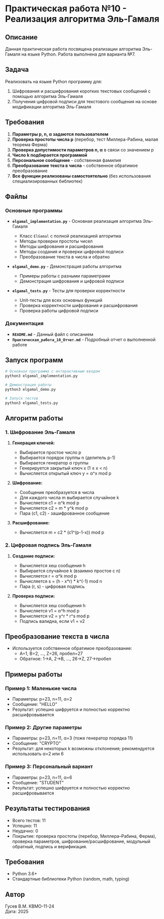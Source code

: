 # Практическая работа №10 - Реализация алгоритма Эль-Гамаля

## Описание

Данная практическая работа посвящена реализации алгоритма Эль-Гамаля на языке Python. Работа выполнена для варианта №7.

## Задача

Реализовать на языке Python программу для:
1. Шифрования и расшифрования коротких текстовых сообщений с помощью алгоритма Эль-Гамаля
2. Получения цифровой подписи для текстового сообщения на основе модификации алгоритма Эль-Гамаля

## Требования

1. **Параметры p, n, α задаются пользователем**
2. **Проверка простоты числа p** (перебор, тест Миллера-Рабина, малая теорема Ферма)
3. **Проверка допустимости параметров n, α** в связи со значением p
4. **Число k подбирается программой**
5. **Персональное сообщение** - собственная фамилия
6. **Преобразование текста в числа** - собственное обратимое преобразование
7. **Все функции реализованы самостоятельно** (без использования специализированных библиотек)

## Файлы

### Основные программы

- **`elgamal_implementation.py`** - Основная реализация алгоритма Эль-Гамаля
  - Класс `ElGamal` с полной реализацией алгоритма
  - Методы проверки простоты чисел
  - Методы шифрования и расшифрования
  - Методы создания и проверки цифровой подписи
  - Преобразование текста в числа и обратно

- **`elgamal_demo.py`** - Демонстрация работы алгоритма
  - Примеры работы с разными параметрами
  - Демонстрация шифрования и цифровой подписи

- **`elgamal_tests.py`** - Тесты для проверки корректности
  - Unit-тесты для всех основных функций
  - Проверка корректности шифрования и расшифрования
  - Проверка работы цифровой подписи

### Документация

- **`README.md`** - Данный файл с описанием
- **`Практическая_работа_10_Отчет.md`** - Подробный отчет о выполненной работе

## Запуск программ

```bash
# Основная программа с интерактивным вводом
python3 elgamal_implementation.py

# Демонстрация работы
python3 elgamal_demo.py

# Запуск тестов
python3 elgamal_tests.py
```

## Алгоритм работы

### 1. Шифрование Эль-Гамаля

1. **Генерация ключей:**
   - Выбирается простое число p
   - Выбирается порядок группы n (делитель p-1)
   - Выбирается генератор α группы
   - Генерируется закрытый ключ x (1 ≤ x < n)
   - Вычисляется открытый ключ y = α^x mod p

2. **Шифрование:**
   - Сообщение преобразуется в числа
   - Для каждого числа m выбирается случайное k
   - Вычисляется c1 = α^k mod p
   - Вычисляется c2 = m * y^k mod p
   - Пара (c1, c2) - зашифрованное сообщение

3. **Расшифрование:**
   - Вычисляется m = c2 * (c1^(p-1-x)) mod p

### 2. Цифровая подпись Эль-Гамаля

1. **Создание подписи:**
   - Вычисляется хеш сообщения h
   - Выбирается случайное k (взаимно простое с n)
   - Вычисляется r = α^k mod p
   - Вычисляется s = (h - x*r) * k^(-1) mod n
   - Пара (r, s) - цифровая подпись

2. **Проверка подписи:**
   - Вычисляется хеш сообщения h
   - Вычисляется v1 = α^h mod p
   - Вычисляется v2 = y^r * r^s mod p
   - Подпись валидна, если v1 = v2

## Преобразование текста в числа
- Используется собственное обратимое преобразование:
  - A=1, B=2, ..., Z=26, пробел=27
  - Обратное: 1→A, 2→B, ..., 26→Z, 27→пробел

## Примеры работы

### Пример 1: Маленькие числа
- Параметры: p=23, n=11, α=2
- Сообщение: "HELLO"
- Результат: успешно шифруется и полностью корректно расшифровывается

### Пример 2: Другие параметры
- Параметры: p=23, n=11, α=3 (тоже генератор порядка 11)
- Сообщение: "CRYPTO"
- Результат: для некоторых k возможны отклонения; рекомендуется использовать α=2 или 6

### Пример 3: Персональный вариант
- Параметры: p=23, n=11, α=6
- Сообщение: "STUDENT"
- Результат: успешно шифруется и полностью корректно расшифровывается

## Результаты тестирования
- Всего тестов: 11
- Успешно: 11
- Неудачно: 0
- Покрытие: проверка простоты (перебор, Миллера–Рабина, Ферма), проверка параметров, шифрование/расшифрование, модульный обратный, подпись и верификация.

## Требования

- Python 3.6+
- Стандартные библиотеки Python (random, math, typing)

## Автор

Гусев В.М. КВМО-11-24  
Дата: 2025
